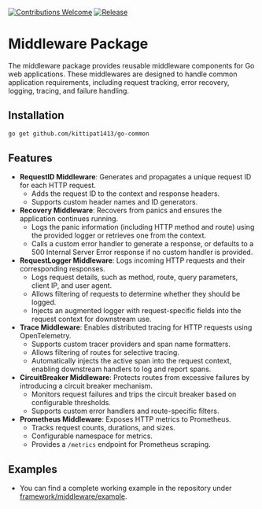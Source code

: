 [![Contributions Welcome](https://img.shields.io/badge/contributions-welcome-brightgreen.svg?style=flat)](https://github.com/kittipat1413/go-common/issues)
[![Release](https://img.shields.io/github/release/kittipat1413/go-common.svg?style=flat)](https://github.com/kittipat1413/go-common/releases/latest)

# Middleware Package
The middleware package provides reusable middleware components for Go web applications. These middlewares are designed to handle common application requirements, including request tracking, error recovery, logging, tracing, and failure handling.

## Installation
```bash
go get github.com/kittipat1413/go-common
```

## Features
- **RequestID Middleware**: Generates and propagates a unique request ID for each HTTP request.
    - Adds the request ID to the context and response headers.
    - Supports custom header names and ID generators.
- **Recovery Middleware**: Recovers from panics and ensures the application continues running.
    - Logs the panic information (including HTTP method and route) using the provided logger or retrieves one from the context.
    - Calls a custom error handler to generate a response, or defaults to a 500 Internal Server Error response if no custom handler is provided.
- **RequestLogger Middleware**: Logs incoming HTTP requests and their corresponding responses.
    - Logs request details, such as method, route, query parameters, client IP, and user agent.
    - Allows filtering of requests to determine whether they should be logged.
    - Injects an augmented logger with request-specific fields into the request context for downstream use.
- **Trace Middleware**: Enables distributed tracing for HTTP requests using OpenTelemetry.
    - Supports custom tracer providers and span name formatters.
    - Allows filtering of routes for selective tracing.
    - Automatically injects the active span into the request context, enabling downstream handlers to log and report spans.
- **CircuitBreaker Middleware**: Protects routes from excessive failures by introducing a circuit breaker mechanism.
	- Monitors request failures and trips the circuit breaker based on configurable thresholds.
	- Supports custom error handlers and route-specific filters.
- **Prometheus Middleware**: Exposes HTTP metrics to Prometheus.
    - Tracks request counts, durations, and sizes.
    - Configurable namespace for metrics.
    - Provides a `/metrics` endpoint for Prometheus scraping.

## Examples
- You can find a complete working example in the repository under [framework/middleware/example](example/).
